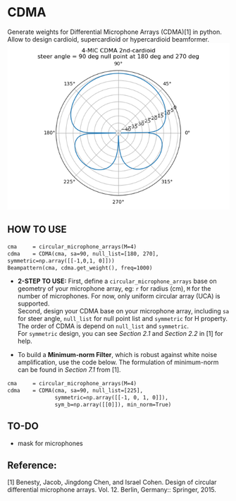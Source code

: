 # CDMA
Generate weights for Differential Microphone Arrays (CDMA)[1] in python. Allow to design cardioid, supercardioid or hypercardioid beamformer.  
![cardioid2nd](beampattern.png)

## HOW TO USE
```
cma     = circular_microphone_arrays(M=4)
cdma    = CDMA(cma, sa=90, null_list=[180, 270], symmetric=np.array([[-1,0,1, 0]]))
Beampattern(cma, cdma.get_weight(), freq=1000)
```
- **2-STEP TO USE:** First, define a `circular_microphone_arrays` base on geometry of your microphone array, eg: `r` for radius (cm), `M` for the number of microphones. For now, only uniform circular array (UCA) is supported.  
Second, design your CDMA base on your microphone array, including `sa` for steer angle, `null_list` for null point list and `symmetric` for H property.  
The order of CDMA is depend on `null_list` and `symmetric`.  
For `symmetric` design, you can see *Section 2.1* and *Section 2.2* in [1] for help.  
  
- To build a **Minimum-norm Filter**, which is robust against white noise amplification, use the code below. The formulation of minimum-norm can be found in *Section 7.1* from [1].
```
cma     = circular_microphone_arrays(M=4)
cdma    = CDMA(cma, sa=90, null_list=[225], 
               symmetric=np.array([[-1, 0, 1, 0]]),
               sym_b=np.array([[0]]), min_norm=True)
```

## TO-DO
- mask for microphones  

## Reference:  
[1] Benesty, Jacob, Jingdong Chen, and Israel Cohen. Design of circular differential microphone arrays. Vol. 12. Berlin, Germany:: Springer, 2015.